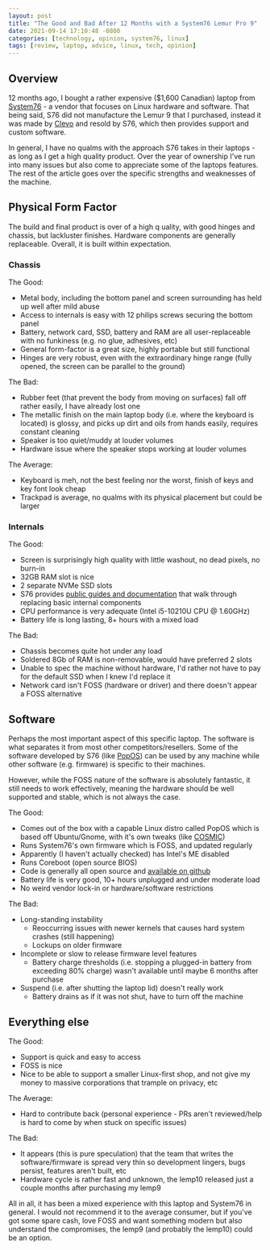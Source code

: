 ```yaml
---
layout: post
title: "The Good and Bad After 12 Months with a System76 Lemur Pro 9"
date: 2021-09-14 17:10:48 -0800
categories: [technology, opinion, system76, linux]
tags: [review, laptop, advice, linux, tech, opinion]
---
```


## Overview

12 months ago, I bought a rather expensive ($1,600 Canadian) laptop from [System76](https://system76.com/) - a vendor that focuses on Linux hardware and software. That being said, S76 did not manufacture the Lemur 9 that I purchased, instead it was made by [Clevo](https://clevo-computer.com/) and resold by S76, which then provides support and custom software.

In general, I have no qualms with the approach S76 takes in their laptops - as long as I get a high quality product. Over the year of ownership I've run into many issues but also come to appreciate some of the laptops features. The rest of the article goes over the specific strengths and weaknesses of the machine.

## Physical Form Factor

The build and final product is over of a high q uality, with good hinges and chassis, but lackluster finishes. Hardware components are generally replaceable. Overall, it is built within expectation.

### Chassis

The Good:

- Metal body, including the bottom panel and screen surrounding has held up well after mild abuse
- Access to internals is easy with 12 philips screws securing the bottom panel
- Battery, network card, SSD, battery and RAM are all user-replaceable with no funkiness (e.g. no glue, adhesives, etc)
- General form-factor is a great size, highly portable but still functional
- Hinges are very robust, even with the extraordinary hinge range (fully opened, the screen can be parallel to the ground)

The Bad:

- Rubber feet (that prevent the body from moving on surfaces) fall off rather easily, I have already lost one
- The metallic finish on the main laptop body (i.e. where the keyboard is located) is glossy, and picks up dirt and oils from hands easily, requires constant cleaning
- Speaker is too quiet/muddy at louder volumes
- Hardware issue where the speaker stops working at louder volumes

The Average:

- Keyboard is meh, not the best feeling nor the worst, finish of keys and key font look cheap
- Trackpad is average, no qualms with its physical placement but could be larger

### Internals

The Good:

- Screen is surprisingly high quality with little washout, no dead pixels, no burn-in
- 32GB RAM slot is nice
- 2 separate NVMe SSD slots
- S76 provides [public guides and documentation](https://tech-docs.system76.com/models/lemp9/README.html) that walk through replacing basic internal components
- CPU performance is very adequate (Intel i5-10210U CPU @ 1.60GHz)
- Battery life is long lasting, 8+ hours with a mixed load

The Bad:

- Chassis becomes quite hot under any load
- Soldered 8Gb of RAM is non-removable, would have preferred 2 slots
- Unable to spec the machine without hardware, I'd rather not have to pay for the default SSD when I knew I'd replace it
- Network card isn't FOSS (hardware or driver) and there doesn't appear a FOSS alternative

## Software

Perhaps the most important aspect of this specific laptop. The software is what separates it from most other competitors/resellers. Some of the software developed by S76 (like [PopOS](https://pop.system76.com/)) can be used by any machine while other software (e.g. firmware) is specific to their machines.

However, while the FOSS nature of the software is absolutely fantastic, it still needs to work effectively, meaning the hardware should be well supported and stable, which is not always the case.

The Good:

- Comes out of the box with a capable Linux distro called PopOS which is based off Ubuntu/Gnome, with it's own tweaks (like [COSMIC](https://github.com/pop-os/cosmic))
- Runs System76's own firmware which is FOSS, and updated regularly
- Apparently (I haven't actually checked) has Intel's ME disabled
- Runs Coreboot (open source BIOS)
- Code is generally all open source and [available on github](https://github.com/system76)
- Battery life is very good, 10+ hours unplugged and under moderate load
- No weird vendor lock-in or hardware/software restrictions

The Bad:

- Long-standing instability
  - Reoccurring issues with newer kernels that causes hard system crashes (still happening)
  - Lockups on older firmware
- Incomplete or slow to release firmware level features
  - Battery charge thresholds (i.e. stopping a plugged-in battery from exceeding 80% charge) wasn't available until maybe 6 months after purchase
- Suspend (i.e. after shutting the laptop lid) doesn't really work
  - Battery drains as if it was not shut, have to turn off the machine

## Everything else

The Good:

- Support is quick and easy to access
- FOSS is nice
- Nice to be able to support a smaller Linux-first shop, and not give my money to massive corporations that trample on privacy, etc

The Average:

- Hard to contribute back (personal experience - PRs aren't reviewed/help is hard to come by when stuck on specific issues)

The Bad:

- It appears (this is pure speculation) that the team that writes the software/firmware is spread very thin so development lingers, bugs persist, features aren't built, etc
- Hardware cycle is rather fast and unknown, the lemp10 released just a couple months after purchasing my lemp9

All in all, it has been a mixed experience with this laptop and System76 in general. I would not recommend it to the average consumer, but if you've got some spare cash, love FOSS and want something modern but also understand the compromises, the lemp9 (and probably the lemp10) could be an option.
